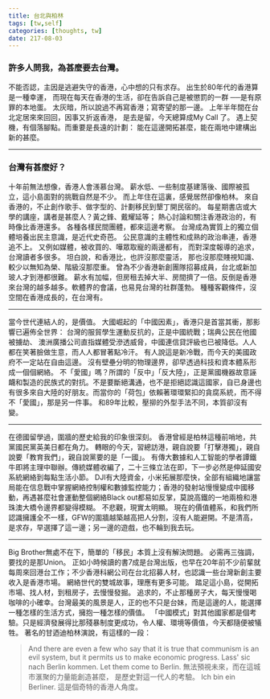 ```yaml
---
title: 台北與柏林
tags: [tw,self]
categories: [thoughts, tw]
date: 217-08-03
---
```



### 許多人問我，為甚麼要去台灣。
不能否認，主因是逃避失守的香港，心中想的只有求存。
出生於80年代的香港算是一種幸運，
而現在每天在香港的生活，卻在告訴自己是被懲罰的一群
──是有原罪的本地蛋。
太灰暗，所以說過不再寫香港；寫寄望的那一邊。
上年半年間在台北定居來來回回，因事又折返香港，
是去是留，今天總算成My Call 了。
遇上契機，有個落腳點。而重要是長遠的計劃：
能在這邊開拓甚麼，能在兩地中建構出新的甚麼。

---

### 台灣有甚麼好？
十年前無法想像，香港人會㵪慕台灣。
薪水低、一些制度基建落後、國際被孤立，這小島面對的挑戰自然是不少。
而上年住在這裏，感覺居然卻像柏林。
來自香港的，不止創作歌手、做字型的、計劃移民到墾丁開民宿的。
每星期書店或大學的講座，講者是甚麼人？黃之鋒、戴耀延等；
熱心討論和關注香港政治的，有時像比香港還多。
各種各樣民間團體，都來這邊考察。
台灣成為實質上的獨立個體培養出民主意識，是近代史奇芭。
公民意識的主體性和成熟的政治串連，香港追不上。
又例如媒體，被收買的、嘩眾取寵的兩邊都有，
而對深度報導的追求，台灣讀者多很多。
坦白說，和香港比，也許沒那麼靈活，
那也沒那麼賤視知識、較少以無知為榮、階級沒那麼重。
曾為不少香港新創團隊招募成員，台北或新加玻人才到港都很難。
薪水有加幅，但房租去掉大半、房間擠了一倍。反倒是香港來台灣的越多越多。軟體界的會議，也易見台灣的社群蓬勃。
種種客觀條件，沒空間在香港成長的，在台灣有。

---

當今世代連結人的，是價值。
大國崛起的「中國因素」，香港只是首當其衝，那影響已遍佈全世界：
台灣的服貿學生運動反抗的，正是中國統戰；瑞典公民在他國被擄劫、
澳洲廣播公司直指媒體受滲透威脅，中國連信貸評級也已被降低。人人都在笑著臉做生意，而人人都冒著點冷汗。
有人說這是新冷戰，而今天的美國政府不一定站在自由這邊。
沒有壁壘分明的物理邊界，卻早透過科技和資本體系形成一個個網絡。
不「愛國」嗎？所謂的「反中」「反大陸」，正是黨國機器故意誣衊和製造的民族式的對抗。不是要斷絕溝通，也不是拒絕認識這國家，自已身邊也有很多來自大陸的好朋友。而當你的「荷包」依賴著環環緊扣的貪腐系統，而不得不「愛國」，那是另一件事。
和89年比較，壓㧕的外型手法不同，本質卻沒有變。

---

在德國留學過，圍牆的歷史給我的印象很深刻。
香港曾經是柏林這種前哨地，共黨國民黨英美日都在角力。
轉眼的今天，習總訪港，親自說要「打擊港獨」，親自說要「教育我們」，親自說黨要的是「一國」。
有傳大數據和人工智能的學者譚鐵牛即將主理中聯辦。傳統媒體收編了，二十三條立法在即，下一步必然是伸延國安系統網絡到每點生活小節。
DJI有大陸資金，小米拓展那麼快，全部有組織地讓當局能在信息戰中掌握網絡控制權和數據監控能力；香港的發射站慢慢變成中國移動，再遇甚麼社會運動整個網絡Black out都易如反掌，莫說高鐵的一地兩檢和港珠澳大橋令邊界都變得模糊。
不悲觀，現實太明顯。
現在的價值體系，和我們所認識擁護全不一樣，GFW的圍牆越築越高把人分割，沒有人能避開。不是清高，是求存，早選擇了這一邊；另一邊的遊戲，也不輪到我去玩。

---

Big Brother無處不在下，簡單的「移民」本質上沒有解決問題。
必需再三強調，要找的是那Union。
正如小時候讀的書7成是台灣出版，也早在20年前不少前輩就每周來回港台工作；不少香港科網公司在台北招募人材，也認識一些台灣新創主要收入是香港市場。
網絡世代的雙城故事，理應有更多可能。
踏足這小島，從開拓市場、找人材，到租房子，去慢慢發掘。
追求的，不止那種房子大，每天慢慢喝咖啡的小確幸。台灣最美的風景是人，正的也不只是台妹，而是這邊的人，能選擇一種怎樣的生活方式，擁抱一種怎樣的價值。
「中國模式」對其他國家都是個考驗。只是經濟發展得比那殘暴制度更成功，令人權、環境等價值，今天都隨便被犠牲。
著名的甘迺迪柏林演說，有這樣的一段：
> And there are even a few who say that it is true that communism is an evil system, but it permits us to make economic progress. Lass' sic nach Berlin kommen. Let them come to Berlin.
無法預視未來，而在這城市滙聚的力量能創造甚麼，
是歷史對這一代人的考驗。
Ich bin ein Berliner.
這是個奇特的香港人角度。
